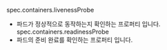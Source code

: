 spec.containers.livenessProbe
- 파드가 정상적으로 동작하는지 확인하는 프로퍼티 입니다.
spec.containers.readinessProbe
- 파드의 준비 완료를 확인하는 프로퍼티 입니다.